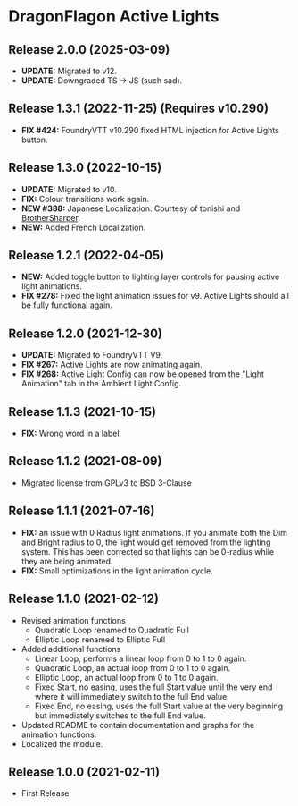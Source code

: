 # DragonFlagon Active Lights

## Release 2.0.0 (2025-03-09)
- **UPDATE:** Migrated to v12.
- **UPDATE:** Downgraded TS -> JS (such sad).

## Release 1.3.1 (2022-11-25) (Requires v10.290)
- **FIX #424:** FoundryVTT v10.290 fixed HTML injection for Active Lights button.

## Release 1.3.0 (2022-10-15)
- **UPDATE:** Migrated to v10.
- **FIX:** Colour transitions work again.
- **NEW #388:** Japanese Localization: Courtesy of tonishi and [BrotherSharper](https://github.com/BrotherSharper).
- **NEW:** Added French Localization.

## Release 1.2.1 (2022-04-05)
- **NEW:** Added toggle button to lighting layer controls for pausing active light animations.
- **FIX #278:** Fixed the light animation issues for v9. Active Lights should all be fully functional again.

## Release 1.2.0 (2021-12-30)
- **UPDATE:** Migrated to FoundryVTT V9.
- **FIX #267:** Active Lights are now animating again.
- **FIX #268:** Active Light Config can now be opened from the "Light Animation" tab in the Ambient Light Config.

## Release 1.1.3 (2021-10-15)
- **FIX:** Wrong word in a label.

## Release 1.1.2 (2021-08-09)
- Migrated license from GPLv3 to BSD 3-Clause

## Release 1.1.1 (2021-07-16)
- **FIX:** an issue with 0 Radius light animations. If you animate both the Dim and Bright radius to 0, the light would get removed from the lighting system. This has been corrected so that lights can be 0-radius while they are being animated.
- **FIX:** Small optimizations in the light animation cycle.

## Release 1.1.0 (2021-02-12)
- Revised animation functions
	- Quadratic Loop renamed to Quadratic Full
	- Elliptic Loop renamed to Elliptic Full
- Added additional functions
	- Linear Loop, performs a linear loop from 0 to 1 to 0 again.
	- Quadratic Loop, an actual loop from 0 to 1 to 0 again.
	- Elliptic Loop, an actual loop from 0 to 1 to 0 again.
	- Fixed Start, no easing, uses the full Start value until the very end where it will immediately switch to the full End value.
	- Fixed End, no easing, uses the full Start value at the very beginning but immediately switches to the full End value.
- Updated README to contain documentation and graphs for the animation functions.
- Localized the module.

## Release 1.0.0 (2021-02-11)
- First Release